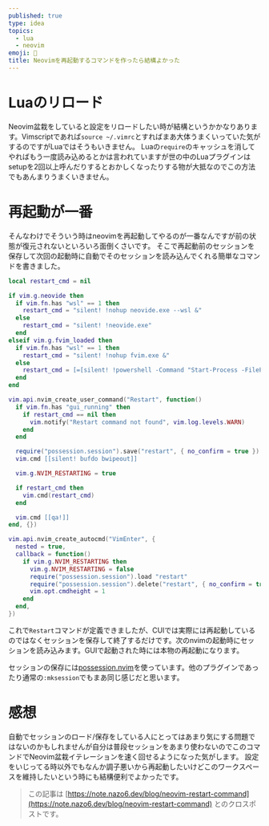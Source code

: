 ```yaml
---
published: true
type: idea
topics:
  - lua
  - neovim
emoji: 💭
title: Neovimを再起動するコマンドを作ったら結構よかった
---
```



# Luaのリロード

Neovim盆栽をしていると設定をリロードしたい時が結構というかかなりあります。Vimscriptであれば`source ~/.vimrc`とすればまあ大体うまくいっていた気がするのですがLuaではそうもいきません。
Luaの`require`のキャッシュを消してやればもう一度読み込めるとかは言われていますが世の中のLuaプラグインはsetupを2回以上呼んだりするとおかしくなったりする物が大抵なのでこの方法でもあんまりうまくいきません。

# 再起動が一番

そんなわけでそういう時はneovimを再起動してやるのが一番なんですが前の状態が復元されないといろいろ面倒くさいです。
そこで再起動前のセッションを保存して次回の起動時に自動でそのセッションを読み込んでくれる簡単なコマンドを書きました。

```lua
local restart_cmd = nil

if vim.g.neovide then
  if vim.fn.has "wsl" == 1 then
    restart_cmd = "silent! !nohup neovide.exe --wsl &"
  else
    restart_cmd = "silent! !neovide.exe"
  end
elseif vim.g.fvim_loaded then
  if vim.fn.has "wsl" == 1 then
    restart_cmd = "silent! !nohup fvim.exe &"
  else
    restart_cmd = [=[silent! !powershell -Command "Start-Process -FilePath fvim.exe"]=]
  end
end

vim.api.nvim_create_user_command("Restart", function()
  if vim.fn.has "gui_running" then
    if restart_cmd == nil then
      vim.notify("Restart command not found", vim.log.levels.WARN)
    end
  end

  require("possession.session").save("restart", { no_confirm = true })
  vim.cmd [[silent! bufdo bwipeout]]

  vim.g.NVIM_RESTARTING = true

  if restart_cmd then
    vim.cmd(restart_cmd)
  end

  vim.cmd [[qa!]]
end, {})

vim.api.nvim_create_autocmd("VimEnter", {
  nested = true,
  callback = function()
    if vim.g.NVIM_RESTARTING then
      vim.g.NVIM_RESTARTING = false
      require("possession.session").load "restart"
      require("possession.session").delete("restart", { no_confirm = true })
      vim.opt.cmdheight = 1
    end
  end,
})
```

これで`Restart`コマンドが定義できましたが、CUIでは実際には再起動しているのではなくセッションを保存して終了するだけです。次のnvimの起動時にセッションを読み込みます。GUIで起動された時には本物の再起動になります。

セッションの保存には[possession.nvim](https://github.com/jedrzejboczar/possession.nvim)を使っています。他のプラグインであったり通常の`:mksession`でもまあ同じ感じだと思います。

# 感想

自動でセッションのロード/保存をしている人にとってはあまり気にする問題ではないのかもしれませんが自分は普段セッションをあまり使わないのでこのコマンドでNeovim盆栽イテレーションを速く回せるようになった気がします。
設定をいじってる時以外でもなんか調子悪いから再起動したいけどこのワークスペースを維持したいという時にも結構便利でよかったです。


> この記事は [https://note.nazo6.dev/blog/neovim-restart-command](https://note.nazo6.dev/blog/neovim-restart-command) とのクロスポストです。